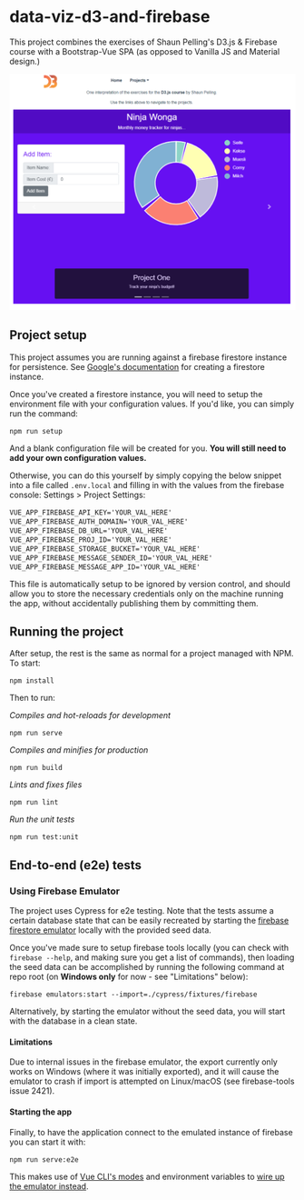 # data-viz-d3-and-firebase

This project combines the exercises of Shaun Pelling's D3.js & Firebase course with a Bootstrap-Vue SPA (as opposed to Vanilla JS and Material design.)

![What the App looks like](./media/home-preview.png)

## Project setup

This project assumes you are running against a firebase firestore instance for persistence. See [Google's documentation](https://cloud.google.com/firestore/docs/quickstart-servers) for creating a firestore instance.

Once you've created a firestore instance, you will need to setup the environment file with your configuration values. If you'd like, you can simply run the command:

```
npm run setup
```

And a blank configuration file will be created for you. **You will still need to add your own configuration values.**

Otherwise, you can do this yourself by simply copying the below snippet into a file called `.env.local` and filling in with the values from the firebase console: Settings > Project Settings:

```
VUE_APP_FIREBASE_API_KEY='YOUR_VAL_HERE'
VUE_APP_FIREBASE_AUTH_DOMAIN='YOUR_VAL_HERE'
VUE_APP_FIREBASE_DB_URL='YOUR_VAL_HERE'
VUE_APP_FIREBASE_PROJ_ID='YOUR_VAL_HERE'
VUE_APP_FIREBASE_STORAGE_BUCKET='YOUR_VAL_HERE'
VUE_APP_FIREBASE_MESSAGE_SENDER_ID='YOUR_VAL_HERE'
VUE_APP_FIREBASE_MESSAGE_APP_ID='YOUR_VAL_HERE'
```

This file is automatically setup to be ignored by version control, and should allow you to store the necessary credentials only on the machine running the app, without accidentally publishing them by committing them.

## Running the project

After setup, the rest is the same as normal for a project managed with NPM. To start:

```
npm install
```

Then to run:

_Compiles and hot-reloads for development_

```
npm run serve
```

_Compiles and minifies for production_

```
npm run build
```

_Lints and fixes files_

```
npm run lint
```

_Run the unit tests_

```
npm run test:unit
```

## End-to-end (e2e) tests

### Using Firebase Emulator

The project uses Cypress for e2e testing. Note that the tests assume a certain database state that can be easily recreated by starting the [firebase firestore emulator](https://firebase.google.com/docs/emulator-suite) locally with the provided seed data.

Once you've made sure to setup firebase tools locally (you can check with `firebase --help`, and making sure you get a list of commands), then loading the seed data can be accomplished by running the following command at repo root (on **Windows only** for now - see "Limitations" below):

```
firebase emulators:start --import=./cypress/fixtures/firebase
```

Alternatively, by starting the emulator without the seed data, you will start with the database in a clean state.

#### Limitations

Due to internal issues in the firebase emulator, the export currently only works on Windows (where it was initially exported), and it will cause the emulator to crash if import is attempted on Linux/macOS (see firebase-tools issue 2421).

#### Starting the app

Finally, to have the application connect to the emulated instance of firebase you can start it with:

```
npm run serve:e2e
```

This makes use of [Vue CLI's modes](https://cli.vuejs.org/guide/mode-and-env.html) and environment variables to [wire up the emulator instead](./src/firestore/index.js#14).
